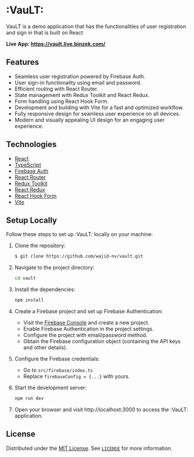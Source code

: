 # :VauLT:

VauLT is a demo application that has the functionalities of user registration and sign in that is built on React

**Live App: https://vault.live.binzek.com/**

## Features

- Seamless user registration powered by Firebase Auth.
- User sign-in functionality using email and password.
- Efficient routing with React Router.
- State management with Redux Toolkit and React Redux.
- Form handling using React Hook Form.
- Development and building with Vite for a fast and optimized workflow.
- Fully responsive design for seamless user experience on all devices.
- Modern and visually appealing UI design for an engaging user experience.

## Technologies

- [React](https://react.dev/)
- [TypeScript](https://www.typescriptlang.org/)
- [Firebase Auth](https://firebase.google.com/docs/auth)
- [React Router](https://reactrouter.com/en/main)
- [Redux Toolkit](https://redux-toolkit.js.org/)
- [React Redux](https://react-redux.js.org/)
- [React Hook Form](https://www.react-hook-form.com/)
- [Vite](https://vitejs.dev//)

## Setup Locally

Follow these steps to set up :VauLT: locally on your machine:

1.  Clone the repository:

    ```sh
    $ git clone https://github.com/wajid-nv/vault.git
    ```

1.  Navigate to the project directory:

    ```sh
    cd vault
    ```

1.  Install the dependencies:

    ```sh
    npm install
    ```

1.  Create a Firebase project and set up Firebase Authentication:

    - Visit the [Firebase Console](https://console.firebase.google.com/) and create a new project.
    - Enable Firebase Authentication in the project settings.
    - Configure the project with email/password method.
    - Obtain the Firebase configuration object (containing the API keys and other details).

1.  Configure the Firebase credentials:

    - Go to `src/firebase/index.ts`
    - Replace `firebaseConfig = {...}` with yours.

1.  Start the development server:

    ```sh
    npm run dev
    ```

1.  Open your browser and visit http://localhost:3000 to access the :VauLT: application.

## License

Distributed under the [MIT License](https://opensource.org/license/mit/). See [`LICENSE`](/LICENSE) for more information.
